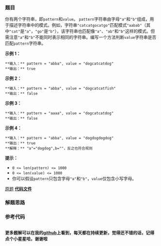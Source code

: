 ### 题目
你有两个字符串，即`pattern`和`value`。
`pattern`字符串由字母`"a"`和`"b"`组成，用于描述字符串中的模式。例如，字符串`"catcatgocatgo"`匹配模式`"aabab"`（其中`"cat"`是`"a"`，`"go"`是`"b"`），该字符串也匹配像`"a"`、`"ab"`和`"b"`这样的模式。但需注意`"a"`和`"b"`不能同时表示相同的字符串。编写一个方法判断`value`字符串是否匹配`pattern`字符串。

**示例 1：**

    
    
    **输入：** pattern = "abba", value = "dogcatcatdog"
    **输出：** true
    

**示例 2：**

    
    
    **输入：** pattern = "abba", value = "dogcatcatfish"
    **输出：** false
    

**示例 3：**

    
    
    **输入：** pattern = "aaaa", value = "dogcatcatdog"
    **输出：** false
    

**示例 4：**

    
    
    **输入：** pattern = "abba", value = "dogdogdogdog"
    **输出：** true
    **解释：** "a"="dogdog",b=""，反之也符合规则
    

**提示：**

  * `0 <= len(pattern) <= 1000`
  * `0 <= len(value) <= 1000`
  * 你可以假设`pattern`只包含字母`"a"`和`"b"`，`value`仅包含小写字母。

[原题](https://leetcode-cn.com/problems/pattern-matching-lcci/)    **[代码文件]()**


### 解题思路




### 参考代码

```go


```




**更多题解可以在我的[github](https://github.com/LZH139/leetcode_Go)上看到，每天都在持续更新，觉得还不错的话，记得点个小星星哈，谢谢啦**
